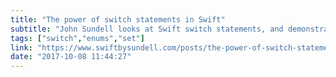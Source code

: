 ```yaml
---
title: "The power of switch statements in Swift"
subtitle: "John Sundell looks at Swift switch statements, and demonstrates how versatile and powerful they can be, especially when combined with types defined using enums, tuples, and sets."
tags: ["switch","enums","set"]
link: "https://www.swiftbysundell.com/posts/the-power-of-switch-statements-in-swift"
date: "2017-10-08 11:44:27"
---
```


